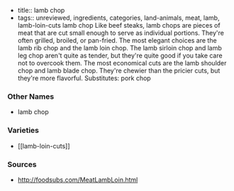 - title:: lamb chop
- tags:: unreviewed, ingredients, categories, land-animals, meat, lamb, lamb-loin-cuts
lamb chop Like beef steaks, lamb chops are pieces of meat that are cut small enough to serve as individual portions. They're often grilled, broiled, or pan-fried. The most elegant choices are the lamb rib chop and the lamb loin chop. The lamb sirloin chop and lamb leg chop aren't quite as tender, but they're quite good if you take care not to overcook them. The most economical cuts are the lamb shoulder chop and lamb blade chop. They're chewier than the pricier cuts, but they're more flavorful. Substitutes: pork chop

### Other Names

* lamb chop

### Varieties

* [[lamb-loin-cuts]]

### Sources
* http://foodsubs.com/MeatLambLoin.html
